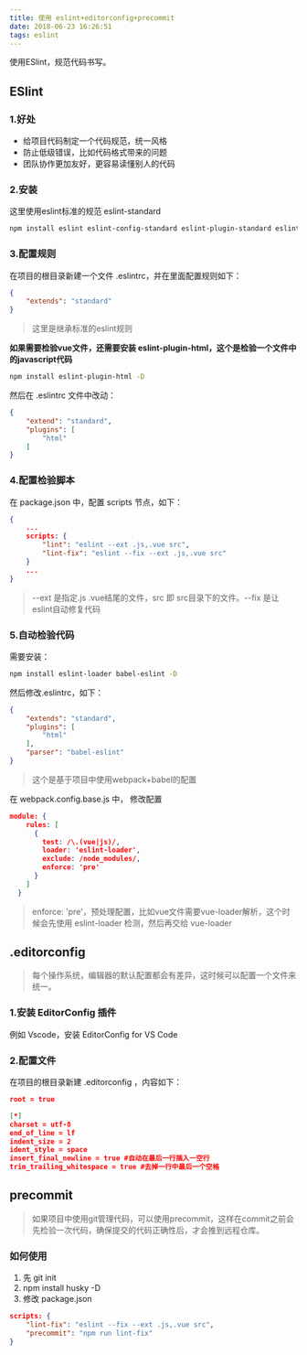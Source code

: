 ```yaml
---
title: 使用 eslint+editorconfig+precommit
date: 2018-06-23 16:26:51
tags: eslint
---
```


使用ESlint，规范代码书写。

## ESlint

### 1.好处

* 给项目代码制定一个代码规范，统一风格
* 防止低级错误，比如代码格式带来的问题
* 团队协作更加友好，更容易读懂别人的代码

### 2.安装
这里使用eslint标准的规范 eslint-standard
```bash
npm install eslint eslint-config-standard eslint-plugin-standard eslint-plugin-promise eslint-plugin-import eslint-plugin-node -D
```
### 3.配置规则
在项目的根目录新建一个文件 .eslintrc，并在里面配置规则如下：
```json
{
	"extends": "standard"
}
```
> 这里是继承标准的eslint规则  

**如果需要检验vue文件，还需要安装 eslint-plugin-html，这个是检验一个文件中的javascript代码**
```bash
npm install eslint-plugin-html -D
```
然后在 .eslintrc 文件中改动：
```json
{
	"extend": "standard",
	"plugins": [
		"html"
	]
}
```
### 4.配置检验脚本
在 package.json 中，配置 scripts 节点，如下：
```json
{
	...
	scripts: {
		"lint": "eslint --ext .js,.vue src",
		"lint-fix": "eslint --fix --ext .js,.vue src"
	}
	...
}
```
> --ext 是指定.js .vue结尾的文件，src 即 src目录下的文件。--fix 是让eslint自动修复代码

### 5.自动检验代码
需要安装：
```bash
npm install eslint-loader babel-eslint -D
```
然后修改.eslintrc，如下：
```json
{
	"extends": "standard",
	"plugins": [
		"html"
	],
	"parser": "babel-eslint"
}
```
> 这个是基于项目中使用webpack+babel的配置

在 webpack.config.base.js 中， 修改配置
```json
module: {
    rules: [
      {
        test: /\.(vue|js)/,
        loader: 'eslint-loader',
        exclude: /node_modules/,
        enforce: 'pre'
      }
    ]
  }
```
> enforce: 'pre'，预处理配置，比如vue文件需要vue-loader解析，这个时候会先使用 eslint-loader 检测，然后再交给 vue-loader 

## .editorconfig
> 每个操作系统，编辑器的默认配置都会有差异，这时候可以配置一个文件来统一。

### 1.安装 EditorConfig 插件
例如 Vscode，安装 EditorConfig for VS Code

### 2.配置文件
在项目的根目录新建 .editorconfig ，内容如下：
```json
root = true

[*]
charset = utf-8
end_of_line = lf
indent_size = 2
ident_style = space
insert_final_newline = true #自动在最后一行插入一空行
trim_trailing_whitespace = true #去掉一行中最后一个空格
```

## precommit
> 如果项目中使用git管理代码，可以使用precommit，这样在commit之前会先检验一次代码，确保提交的代码正确性后，才会推到远程仓库。

### 如何使用

1. 先 git init
2. npm install husky -D
3. 修改 package.json

```json
scripts: {
	"lint-fix": "eslint --fix --ext .js,.vue src",
	"precommit": "npm run lint-fix"
}
```